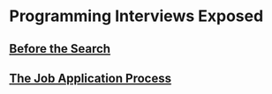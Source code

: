 # Programming Interviews Exposed

## [Before the Search](before-the-search)

## [The Job Application Process](the-job-application-process)


